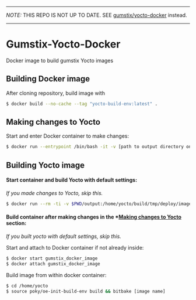 ***
*NOTE:* THIS REPO IS NOT UP TO DATE. SEE [gumstix/yocto-docker](https://github.com/gumstix/yocto-docker) instead.
***

# Gumstix-Yocto-Docker
Docker image to build gumstix Yocto images

## Building Docker image
After cloning repository, build image with
```sh
$ docker build --no-cache --tag "yocto-build-env:latest" .
```
## Making changes to Yocto
Start and enter Docker container to make changes:
```sh
$ docker run --entrypoint /bin/bash -it -v [path to output directory on host]:/home/yocto/build/tmp/deploy/images yocto-build-env:latest --name "gumstix_docker_image"
```
## Building Yocto image
#### Start container and build Yocto with default settings:
*If you made changes to Yocto, skip this.*
```sh
$ docker run --rm -ti -v $PWD/output:/home/yocto/build/tmp/deploy/images yocto-build-env:latest
```
#### Build container after making changes in the *[Making changes to Yocto](Making-changes-to-Yocto-) section:
*If you built yocto with default settings, skip this.*

Start and attach to Docker container if not already inside:
```sh
$ docker start gumstix_docker_image
$ docker attach gumstix_docker_image
```

Build image from within docker container:
```sh
$ cd /home/yocto
$ source poky/oe-init-build-env build && bitbake [image name]
```
